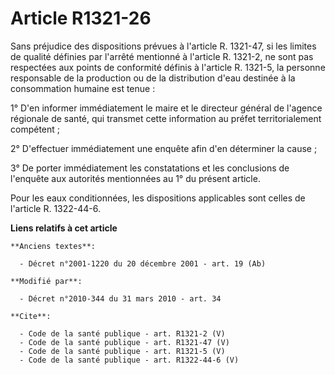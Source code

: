 # Article R1321-26

Sans préjudice des dispositions prévues à l'article R. 1321-47, si les limites de qualité définies par l'arrêté mentionné à
l'article R. 1321-2, ne sont pas respectées aux points de conformité définis à l'article R. 1321-5, la personne responsable
de la production ou de la distribution d'eau destinée à la consommation humaine est tenue : 

1° D'en informer immédiatement le maire et le directeur général de l'agence régionale de santé, qui transmet cette
information au préfet territorialement compétent ; 

2° D'effectuer immédiatement une enquête afin d'en déterminer la cause ; 

3° De porter immédiatement les constatations et les conclusions de l'enquête aux autorités mentionnées au 1° du présent
article. 

Pour les eaux conditionnées, les dispositions applicables sont celles de l'article R. 1322-44-6.

**Liens relatifs à cet article**

	**Anciens textes**:

	  - Décret n°2001-1220 du 20 décembre 2001 - art. 19 (Ab)

	**Modifié par**:

	  - Décret n°2010-344 du 31 mars 2010 - art. 34

	**Cite**:

	  - Code de la santé publique - art. R1321-2 (V)
	  - Code de la santé publique - art. R1321-47 (V)
	  - Code de la santé publique - art. R1321-5 (V)
	  - Code de la santé publique - art. R1322-44-6 (V)
